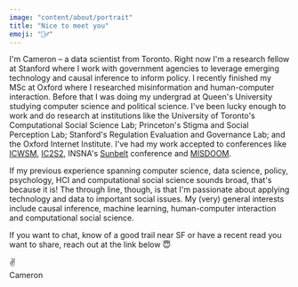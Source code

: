 ```yaml
---
image: "content/about/portrait"
title: "Nice to meet you"
emoji: "🙋‍♂️"
---
```


I'm Cameron – a data scientist from Toronto. Right now I'm a research fellow at Stanford where I work with government agencies to leverage emerging technology and causal inference to inform policy. I recently finished my MSc at Oxford where I researched misinformation and human-computer interaction. Before that I was doing my undergrad at Queen's University studying computer science and political science. I've been lucky enough to work and do research at institutions like the University of Toronto's Computational Social Science Lab; Princeton's Stigma and Social Perception Lab; Stanford's Regulation Evaluation and Governance Lab; and the Oxford Internet Institute. I've had my work accepted to conferences like [ICWSM](https://www.icwsm.org), [IC2S2](http://ic2s2.org), INSNA's [Sunbelt](https://www.insna.org/sunbelt-archives) conference and [MISDOOM](https://www.oii.ox.ac.uk/misdoom-2021/).

If my previous experience spanning computer science, data science, policy, psychology, HCI and computational social science sounds broad, that's because it is! The through line, though, is that I'm passionate about applying technology and data to important social issues. My (very) general interests include causal inference, machine learning, human-computer interaction and computational social science.

If you want to chat, know of a good trail near SF or have a recent read you want to share, reach out at the link below 😇

✌️<br/>
Cameron
